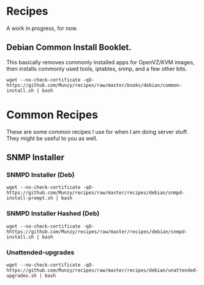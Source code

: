 # Recipes

A work in progress, for now.


## Debian Common Install Booklet.
This basically removes commonly installed apps for OpenVZ/KVM images, then installs commonly used tools, iptables, snmp, and a few other bits.

```
wget --no-check-certificate -qO- https://github.com/Munzy/recipes/raw/master/books/debian/common-install.sh | bash
```

# Common Recipes    
These are some common recipes I use for when I am doing server stuff. 
They might be useful to you as well.


## SNMP Installer



### SNMPD Installer (Deb)

```
wget --no-check-certificate -qO- https://github.com/Munzy/recipes/raw/master/recipes/debian/snmpd-install-prompt.sh | bash
```

### SNMPD Installer Hashed (Deb)

```
wget --no-check-certificate -qO- hhttps://github.com/Munzy/recipes/raw/master/recipes/debian/snmpd-install.sh | bash
```


### Unattended-upgrades

```
wget --no-check-certificate -qO- https://github.com/Munzy/recipes/raw/master/recipes/debian/unattended-upgrades.sh | bash
```
